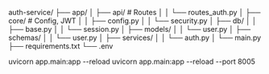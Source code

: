 auth-service/
├── app/
│   ├── api/               # Routes
│   │   └── routes_auth.py
│   ├── core/              # Config, JWT
│   │   ├── config.py
│   │   └── security.py
│   ├── db/
│   │   ├── base.py
│   │   └── session.py
│   ├── models/
│   │   └── user.py
│   ├── schemas/
│   │   └── user.py
│   ├── services/
│   │   └── auth.py
│   └── main.py
├── requirements.txt
└── .env


uvicorn app.main:app --reload
uvicorn app.main:app --reload --port 8005